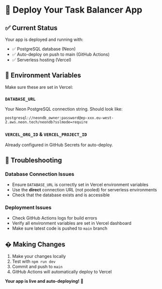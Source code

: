 # 🚀 Deploy Your Task Balancer App

## ✅ Current Status

Your app is deployed and running with:
- ✅ PostgreSQL database (Neon)
- ✅ Auto-deploy on push to main (GitHub Actions)
- ✅ Serverless hosting (Vercel)

## 🔧 Environment Variables

Make sure these are set in Vercel:

### `DATABASE_URL`
Your Neon PostgreSQL connection string. Should look like:
```
postgresql://neondb_owner:password@ep-xxx.eu-west-2.aws.neon.tech/neondb?sslmode=require
```

### `VERCEL_ORG_ID` & `VERCEL_PROJECT_ID` 
Already configured in GitHub Secrets for auto-deploy.

## 🐛 Troubleshooting

### Database Connection Issues
- Ensure `DATABASE_URL` is correctly set in Vercel environment variables
- Use the **direct** connection URL (not pooled) for serverless environments
- Check that the database exists and is accessible

### Deployment Issues
- Check GitHub Actions logs for build errors
- Verify all environment variables are set in Vercel dashboard
- Make sure latest code is pushed to `main` branch

## � Making Changes

1. Make your changes locally
2. Test with `npm run dev`
3. Commit and push to `main`
4. GitHub Actions will automatically deploy to Vercel

**Your app is live and auto-deploying!** 🎉
